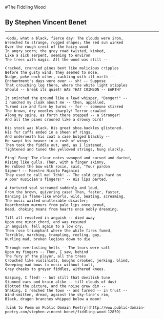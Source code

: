#The Fiddling Wood

## By Stephen Vincent Benet

***

    -Gods, what a black, fierce day! The clouds were iron,
    Wrenched to strange, rugged shapes; the red sun winked
    Over the rough crest of the hairy wood
    In angry scorn; the grey road twisted, kinked,
    Like a sick serpent, seeming to environ
    The trees with magic. All the wood was still --

    Cracked, crannied pines bent like malicious cripples
    Before the gusty wind; they seemed to nose,
    Nudge, poke each other, cackling with ill mirth --
    Enchantment's days were over -- sh! -- Suppose
    That crouching log there, where the white light stipples
    Should -- break its quiet! WAS THAT CRIMSON -- EARTH?

    It smirched the ground like a lewd whisper, "Danger!" --
    I hunched my cloak about me -- then, appalled,
    Turned ice and fire by turns -- for -- someone stirred
    The brown, dry needles sharply! Terror crawled
    Along my spine, as forth there stepped -- a Stranger!
    And all the pines crooned like a drowsy bird!

    His stock was black. His great shoe-buckles glistened.
    His fur cuffs ended in a sheen of rings.
    And underneath his coat a case bulged blackly --
    He swept his beaver in a rush of wings!
    Then took the fiddle out, and, as I listened,
    Tightened and tuned the yellowed strings, hung slackly.

    Ping! Pang! The clear notes swooped and curved and darted,
    Rising like gulls. Then, with a finger skinny,
    He rubbed the bow with rosin, said, "Your pardon
    Signor! -- Maestro Nicolo Paganini
    They used to call me! Tchk! -- The cold grips hard on
    A poor musician's fingers!" -- His lips parted.

    A tortured soul screamed suddenly and loud,
    From the brown, quivering case! Then, faster, faster,
    Dancing in flame-like whorls, wild, beating, screaming,
    The music wailed unutterable disaster;
    Heartbroken murmurs from pale lips once proud,
    Dead, choking moans from hearts once nobly dreaming.

    Till all resolved in anguish -- died away
    Upon one minor chord, and was resumed
    In anguish; fell again to a low cry,
    Then rose triumphant where the white fires fumed,
    Terrible, marching, trampling, reeling, gay,
    Hurling mad, broken legions down to die

    Through everlasting hells -- The tears were salt
    Upon my fingers -- Then, I saw, behind
    The fury of the player, all the trees
    Crouched like violinists, boughs crooked, jerking, blind,
    Sweeping mad bows to music without fault,
    Grey cheeks to greyer fiddles, withered knees.

    Gasping, I fled! -- but still that devilish tune
    Stunned ears and brain alike -- till clouds of dust
    Blotted the picture, and the noise grew dim --
    Shaking, I reached the town -- and turned -- in trust --
    Wind-smitten, dread, against the sky-line's rim,
    Black, dragon branches whipped below a moon!
    
    [Link to Poem on Public Domain Poetry](http://www.public-domain-poetry.com/stephen-vincent-benet/fiddling-wood-12859)
